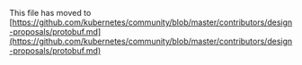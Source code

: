 This file has moved to [https://github.com/kubernetes/community/blob/master/contributors/design-proposals/protobuf.md](https://github.com/kubernetes/community/blob/master/contributors/design-proposals/protobuf.md)
